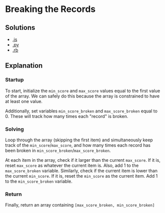 # Breaking the Records

## Solutions

- [.js](breaking_the_records.js)
- [.py](breaking_the_records.py)
- [.rb](breaking_the_records.rb)

## Explanation

### Startup
To start, initialize the `min_score` and `max_score` values equal to the first value of the array. We can safely do this because the array is constrained to have at least one value.

Additionally, set variables `min_score_broken` and `max_score_broken` equal to 0. These will track how many times each "record" is broken. 

### Solving
Loop through the array (skipping the first item) and simultaneously keep track of the `min_score`/`max_score`, and how many times each record has been broken in `min_score_broken`/`max_score_broken`. 

At each item in the array, check if it larger than the current `max_score`. If it is, reset `max_score` as whatever the current item is. Also, add 1 to the `max_score_broken` variable. Similarly, check if the current item is lower than the current `min_score`. If it is, reset the `min_score` as the current item. Add 1 to the `min_score_broken` variable. 

### Return
Finally, return an array containing `[max_score_broken, min_score_broken]`